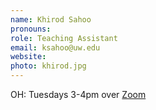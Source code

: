 ```yaml
---
name: Khirod Sahoo
pronouns: 
role: Teaching Assistant
email: ksahoo@uw.edu
website: 
photo: khirod.jpg
---
```


OH: Tuesdays 3-4pm over <a href="https://washington.zoom.us/j/6383881665">Zoom</a>
